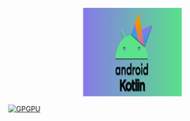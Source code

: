 <!-- seccion de redes sociales -->
<p align="center">
      <img src="./portada.jpeg" width="200px" alt="GPGPU" height="180"/>


 
  <!-- Sección de Proyectos -->
  <p>
    <!-- Proyecto 1 -->
    <a href="https://github.com/metantonio/map-draw" width="200px">
      <img src="./map-draw.gif" width="200px" alt="GPGPU" height="180"/>
    </a>
  </p>
  <!-- Fin de la sección de proyectos -->

</p>
